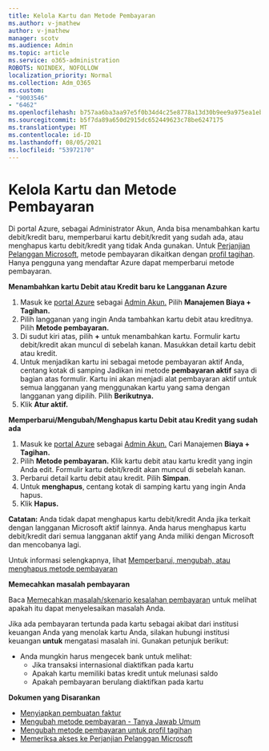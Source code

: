 ```yaml
---
title: Kelola Kartu dan Metode Pembayaran
ms.author: v-jmathew
author: v-jmathew
manager: scotv
ms.audience: Admin
ms.topic: article
ms.service: o365-administration
ROBOTS: NOINDEX, NOFOLLOW
localization_priority: Normal
ms.collection: Adm_O365
ms.custom:
- "9003546"
- "6462"
ms.openlocfilehash: b757aa6ba3aa97e5f0b34d4c25e8778a13d30b9ee9a975ea1eb28a6afba4f8c7
ms.sourcegitcommit: b5f7da89a650d2915dc652449623c78be6247175
ms.translationtype: MT
ms.contentlocale: id-ID
ms.lasthandoff: 08/05/2021
ms.locfileid: "53972170"
---
```

# <a name="manage-card-and-payment-method"></a>Kelola Kartu dan Metode Pembayaran

Di portal Azure, sebagai Administrator Akun, Anda bisa menambahkan kartu debit/kredit baru, memperbarui kartu debit/kredit yang sudah ada, atau menghapus kartu debit/kredit yang tidak Anda gunakan. Untuk [Perjanjian Pelanggan Microsoft](https://docs.microsoft.com/azure/billing/billing-how-to-change-credit-card?WT.mc_id=Portal-Microsoft_Azure_Support#check-access-to-a-microsoft-customer-agreement), metode pembayaran dikaitkan dengan [profil tagihan](https://docs.microsoft.com/azure/billing/billing-how-to-change-credit-card?WT.mc_id=Portal-Microsoft_Azure_Support#change-payment-method-for-a-billing-profile). Hanya pengguna yang mendaftar Azure dapat memperbarui metode pembayaran.

**Menambahkan kartu Debit atau Kredit baru ke Langganan Azure**

1. Masuk ke [portal Azure](https://ms.portal.azure.com/) sebagai [Admin Akun.](https://docs.microsoft.com/azure/cost-management-billing/manage/billing-subscription-transfer?WT.mc_id=Portal-Microsoft_Azure_Support#whoisaa) Pilih **Manajemen Biaya + Tagihan.**
2. Pilih langganan yang ingin Anda tambahkan kartu debit atau kreditnya. Pilih **Metode pembayaran.**
3. Di sudut kiri atas, pilih **+** untuk menambahkan kartu. Formulir kartu debit/kredit akan muncul di sebelah kanan. Masukkan detail kartu debit atau kredit.
4. Untuk menjadikan kartu ini sebagai metode pembayaran aktif Anda, centang kotak di samping Jadikan ini metode **pembayaran aktif** saya di bagian atas formulir. Kartu ini akan menjadi alat pembayaran aktif untuk semua langganan yang menggunakan kartu yang sama dengan langganan yang dipilih. Pilih **Berikutnya.**
5. Klik **Atur aktif.** 
 
**Memperbarui/Mengubah/Menghapus kartu Debit atau Kredit yang sudah ada**

1.  Masuk ke [portal Azure](https://portal.azure.com/) sebagai [Admin Akun.](https://docs.microsoft.com/azure/billing/billing-subscription-transfer?WT.mc_id=Portal-Microsoft_Azure_Support#whoisaa) Cari Manajemen **Biaya + Tagihan.**
2.  Pilih **Metode pembayaran.** Klik kartu debit atau kartu kredit yang ingin Anda edit. Formulir kartu debit/kredit akan muncul di sebelah kanan.
3.  Perbarui detail kartu debit atau kredit. Pilih **Simpan**.
4.  Untuk **menghapus**, centang kotak di samping kartu yang ingin Anda hapus.
5.  Klik **Hapus.**

**Catatan:** Anda tidak dapat menghapus kartu debit/kredit Anda jika terkait dengan langganan Microsoft aktif lainnya. Anda harus menghapus kartu debit/kredit dari semua langganan aktif yang Anda miliki dengan Microsoft dan mencobanya lagi.

Untuk informasi selengkapnya, lihat [Memperbarui, mengubah, atau menghapus metode pembayaran](https://docs.microsoft.com/azure/billing/billing-how-to-change-credit-card?WT.mc_id=Portal-Microsoft_Azure_Support)

**Memecahkan masalah pembayaran**

Baca [Memecahkan masalah/skenario kesalahan pembayaran](https://docs.microsoft.com/azure/cost-management-billing/manage/billing-troubleshoot-azure-payment-issues) untuk melihat apakah itu dapat menyelesaikan masalah Anda.

Jika ada pembayaran tertunda pada kartu sebagai akibat dari institusi keuangan Anda yang menolak kartu Anda, silakan hubungi institusi keuangan **untuk** mengatasi masalah ini. Gunakan petunjuk berikut:

- Anda mungkin harus mengecek bank untuk melihat: 
    - Jika transaksi internasional diaktifkan pada kartu
    - Apakah kartu memiliki batas kredit untuk melunasi saldo
    - Apakah pembayaran berulang diaktifkan pada kartu

**Dokumen yang Disarankan**

- [Menyiapkan pembuatan faktur](https://docs.microsoft.com/azure/cost-management-billing/manage/pay-by-invoice)
- [Mengubah metode pembayaran - Tanya Jawab Umum](https://docs.microsoft.com/azure/cost-management-billing/manage/change-credit-card?WT.mc_id=Portal-Microsoft_Azure_Support#frequently-asked-questions)
- [Mengubah metode pembayaran untuk profil tagihan](https://docs.microsoft.com/azure/cost-management-billing/manage/change-credit-card?WT.mc_id=Portal-Microsoft_Azure_Support#change-payment-method-for-a-billing-profile)
- [Memeriksa akses ke Perjanjian Pelanggan Microsoft](https://docs.microsoft.com/azure/cost-management-billing/manage/change-credit-card?WT.mc_id=Portal-Microsoft_Azure_Support#check-access-to-a-microsoft-customer-agreement)
